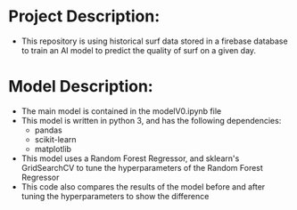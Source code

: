# Project Description:
- This repository is using historical surf data stored in a firebase database to train an AI model to predict the quality of surf on a given day.

# Model Description:
- The main model is contained in the modelV0.ipynb file
- This model is written in python 3, and has the following dependencies:
    - pandas
    - scikit-learn
    - matplotlib
- This model uses a Random Forest Regressor, and sklearn's GridSearchCV to tune the hyperparameters of the Random Forest Regressor
- This code also compares the results of the model before and after tuning the hyperparameters to show the difference
